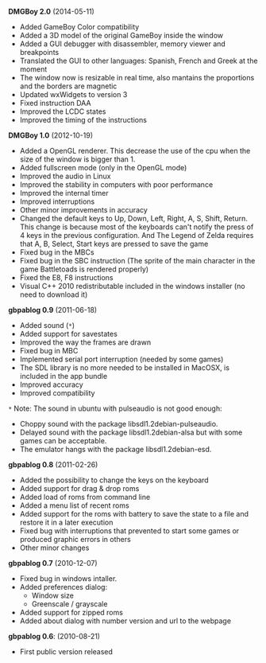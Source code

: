 **DMGBoy 2.0** (2014-05-11)
  * Added GameBoy Color compatibility
  * Added a 3D model of the original GameBoy inside the window
  * Added a GUI debugger with disassembler, memory viewer and breakpoints
  * Translated the GUI to other languages: Spanish, French and Greek at the moment
  * The window now is resizable in real time, also mantains the proportions and the borders are magnetic
  * Updated wxWidgets to version 3
  * Fixed instruction DAA
  * Improved the LCDC states
  * Improved the timing of the instructions

**DMGBoy 1.0** (2012-10-19)
  * Added a OpenGL renderer. This decrease the use of the cpu when the size of the window is bigger than 1.
  * Added fullscreen mode (only in the OpenGL mode)
  * Improved the audio in Linux
  * Improved the stability in computers with poor performance
  * Improved the internal timer
  * Improved interruptions
  * Other minor improvements in accuracy
  * Changed the default keys to Up, Down, Left, Right, A, S, Shift, Return. This change is because most of the keyboards can't notify the press of 4 keys in the previous configuration. And The Legend of Zelda requires that A, B, Select, Start keys are pressed to save the game
  * Fixed bug in the MBCs
  * Fixed bug in the SBC instruction (The sprite of the main character in the game Battletoads is rendered properly)
  * Fixed the E8, F8 instructions
  * Visual C++ 2010 redistributable included in the windows installer (no need to download it)

**gbpablog 0.9** (2011-06-18)
  * Added sound (`*`)
  * Added support for savestates
  * Improved the way the frames are drawn
  * Fixed bug in MBC
  * Implemented serial port interruption (needed by some games)
  * The SDL library is no more needed to be installed in MacOSX, is included in the app bundle
  * Improved accuracy
  * Improved compatibility

`*` Note:
The sound in ubuntu with pulseaudio is not good enough:
  * Choppy sound with the package libsdl1.2debian-pulseaudio.
  * Delayed sound with the package libsdl1.2debian-alsa but with some games can be acceptable.
  * The emulator hangs with the package libsdl1.2debian-esd.

**gbpablog 0.8** (2011-02-26)
  * Added the possibility to change the keys on the keyboard
  * Added support for drag & drop roms
  * Added load of roms from command line
  * Added a menu list of recent roms
  * Added support for the roms with battery to save the state to a file and restore it in a later execution
  * Fixed bug with interruptions that prevented to start some games or produced graphic errors in others
  * Other minor changes

**gbpablog 0.7** (2010-12-07)
  * Fixed bug in windows intaller.
  * Added preferences dialog:
    * Window size
    * Greenscale / grayscale
  * Added support for zipped roms
  * Added about dialog with number version and url to the webpage

**gbpablog 0.6**: (2010-08-21)
  * First public version released